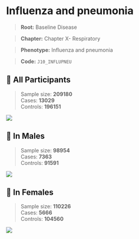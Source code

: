 # Influenza and pneumonia

> **Root:** Baseline Disease  

> **Chapter:** Chapter X- Respiratory  

> **Phenotype:** Influenza and pneumonia  

> **Code:** `J10_INFLUPNEU`

## 🧪 All Participants  
> Sample size: **209180**  
> Cases: **13029**  
> Controls: **196151**
<img src="/Disease/Figures/ALL/Incidence/J10_INFLUPNEU.png"/>
<CsvTable src="/Disease/Data/ALL/Incidence/COX_J10_INFLUPNEU.csv" label="🔍 View full results" />

## 👨 In Males  
> Sample size: **98954**  
> Cases: **7363**  
> Controls: **91591**
<img src="/Disease/Figures/Male/Incidence/J10_INFLUPNEU.png"/>
<CsvTable src="/Disease/Data/Male/Incidence/COX_J10_INFLUPNEU.csv" label="🔍 View full results" />

## 👩 In Females  
> Sample size: **110226**  
> Cases: **5666**  
> Controls: **104560**
<img src="/Disease/Figures/Female/Incidence/J10_INFLUPNEU.png"/>
<CsvTable src="/Disease/Data/Female/Incidence/COX_J10_INFLUPNEU.csv" label="🔍 View full results" />
